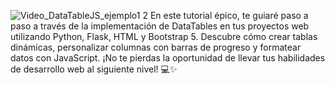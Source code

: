![Video_DataTableJS_ejemplo1 2](https://github.com/mectoys/JSDataTable_sample_YT/assets/7143758/2289d4b7-ad02-4ae7-873a-c8b066c38dd8)
En este tutorial épico, te guiaré paso a paso a través de la implementación de DataTables en tus proyectos web utilizando Python, Flask, HTML y Bootstrap 5. Descubre cómo crear tablas dinámicas, personalizar columnas con barras de progreso y formatear datos con JavaScript. ¡No te pierdas la oportunidad de llevar tus habilidades de desarrollo web al siguiente nivel! 💻✨
